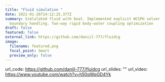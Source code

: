 ```yaml
---
title: "Fluid simulation "
date: 2021-01-26T14:12:25.377Z
summary: Simlulated fluid with boat. Implemented explicit WCSPH solver with
  boundary handling. Two-way rigid body-water coupling optimization
draft: false
featured: false
external_link: https://github.com/daniil-777/fluidcg
image:
  filename: featured.png
  focal_point: Smart
  preview_only: false
---
```

url_code: https://github.com/daniil-777/fluidcg
url_slides: ""
url_video: https://www.youtube.com/watch?v=h50qWqGD4Yk